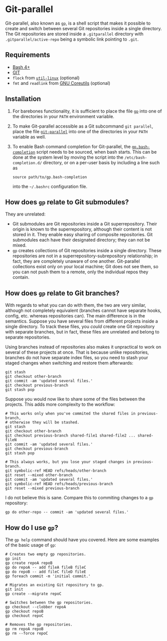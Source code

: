 # Git-parallel

Git-parallel, also known as `gp`, is a shell script that makes it possible to
create and switch between several Git repositories inside a single directory.
The Git repositories are stored inside a `.gitparallel` directory with
`.gitparallel/active-repo` being a symbolic link pointing to `.git`.

## Requirements

 * [Bash 4+][Bash]
 * [GIT][]
 * `flock` from [`util-linux`](/karelzak/util-linux) (optional)
 * `fmt` and `readlink` from [GNU Coreutils][] (optional)

[Bash]: https://www.gnu.org/software/bash/
[GIT]: https://git-scm.com/
[GNU Coreutils]: http://www.gnu.org/software/coreutils/coreutils.html

## Installation

 1. For barebones functionality, it is sufficient to place the file [`gp`](gp)
    into one of the directories in your `PATH` environment variable.
 2. To make Git-parallel accessible as a Git subcommand `git parallel`, place
    the file [`git-parallel`](git-parallel) into one of the directories in your
    `PATH` variable as well.
 3. To enable Bash command completion for Git-parallel, the
    [`gp.bash-completion`](gp.bash-completion) script needs to be sourced, when
    bash starts. This can be done at the system level by moving the script into
    the `/etc/bash-completion.d/` directory, or on a per-user basis by
    including a line such as

        source path/to/gp.bash-completion

    into the `~/.bashrc` configuration file.

## How does `gp` relate to Git submodules?

They are unrelated:

* Git submodules are Git repositories inside a Git superrepository. Their
	origin is known to the superrepository, although their content is not stored
	in it. They enable easy sharing of composite repositories. Git submodules
	each have their designated directory; they can not be mixed.
* `gp` creates collections of Git repositories inside a single directory. These
	repositories are not in a superrepository-subrepository relationship; in
	fact, they are completely unaware of one another. Git-parallel collections
	exist only on your local machine; Git does not see them, so you can not push
	them to a remote, only the individual repos they contain.

## How does `gp` relate to Git branches?

With regards to what you can do with them, the two are very similar, although
not completely equivalent (branches cannot have separate hooks, config, etc.
whereas repositories can). The main difference is in the semantics. Suppose you
have several files from different projects inside a single directory.  To track
these files, you _could_ create one Git repository with separate branches, but
in fact, these files are unrelated and belong to separate repositories.

Using branches instead of repositories also makes it unpractical to work on
several of these projects at once. That is because unlike repositories,
branches do not have separate index files, so you need to stash your staged
changes when switching and restore them afterwards:

	git stash
	git checkout other-branch
	git commit -am 'updated several files.'
	git checkout previous-branch
	git stash pop

Suppose you would now like to share some of the files between the projects.
This adds more complexity to the workflow:

	# This works only when you've commited the shared files in previous-branch,
	# otherwise they will be stashed.
	git stash
	git checkout other-branch
	git checkout previous-branch shared-file1 shared-file2 ... shared-fileN
	git commit -am 'updated several files.'
	git checkout previous-branch
	git stash pop

	# This always works, but you lose your staged changes in previous-branch.
	git symbolic-ref HEAD refs/heads/other-branch
	git reset --mixed other-branch
	git commit -am 'updated several files.'
	git symbolic-ref HEAD refs/heads/previous-branch
	git reset --mixed previous-branch

I do not believe this is sane. Compare this to commiting changes to a `gp`
repository:

	gp do other-repo -- commit -am 'updated several files.'

## How do I use `gp`?
The `gp help` command should have you covered. Here are some examples of the
basic usage of `gp`:

	# Creates two empty gp repositories.
	gp init
	gp create repoA repoB
	gp do repoA -- add fileA fileB fileC
	gp do repoB -- add fileC fileD fileE
	gp foreach commit -m 'initial commit.'

	# Migrates an existing Git repository to gp.
	git init
	gp create --migrate repoC

	# Switches between the gp repositories.
	gp checkout --clobber repoA
	gp checkout repoB
	gp checkout repoC

	# Removes the gp repositories.
	gp rm repoA repoB
	gp rm --force repoC

